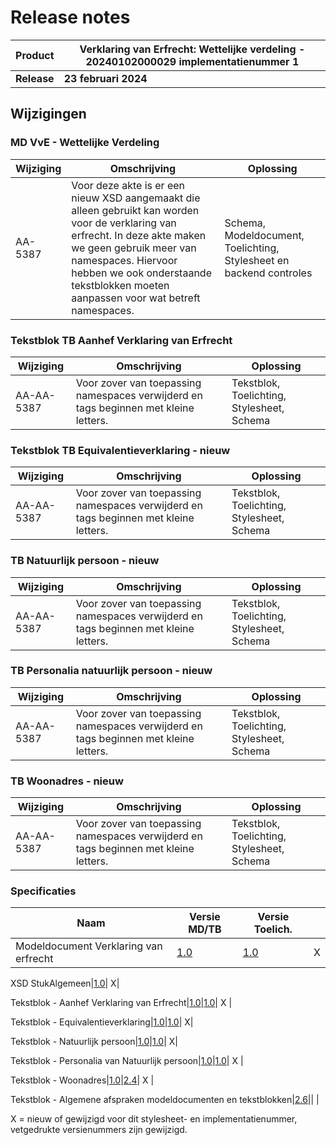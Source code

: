 # Release notes
Product|Verklaring van Erfrecht: Wettelijke verdeling - 20240102000029 implementatienummer 1|
|---|---|
|**Release**|**23 februari 2024**|

## Wijzigingen


### MD VvE - Wettelijke Verdeling
|Wijziging|Omschrijving|Oplossing|
|---|---|---|
AA-5387 | Voor deze akte is er een nieuw XSD aangemaakt die alleen gebruikt kan worden voor de verklaring van erfrecht. In deze akte maken we geen gebruik meer van namespaces. Hiervoor hebben we ook onderstaande tekstblokken moeten aanpassen voor wat betreft namespaces. | Schema, Modeldocument, Toelichting, Stylesheet en backend controles |


### Tekstblok TB Aanhef Verklaring van Erfrecht
|Wijziging|Omschrijving|Oplossing|
|---|---|---|
AA-AA-5387 | Voor zover van toepassing namespaces verwijderd en tags beginnen met kleine letters.  | Tekstblok, Toelichting, Stylesheet, Schema |

### Tekstblok TB Equivalentieverklaring - nieuw
|Wijziging|Omschrijving|Oplossing|
|---|---|---|
AA-AA-5387 | Voor zover van toepassing namespaces verwijderd en tags beginnen met kleine letters.  | Tekstblok, Toelichting, Stylesheet, Schema |

### TB Natuurlijk persoon - nieuw
|Wijziging|Omschrijving|Oplossing|
|---|---|---|
AA-AA-5387 | Voor zover van toepassing namespaces verwijderd en tags beginnen met kleine letters. | Tekstblok, Toelichting, Stylesheet, Schema| 


### TB Personalia natuurlijk persoon - nieuw
|Wijziging|Omschrijving|Oplossing|
|---|---|---|
AA-AA-5387 | Voor zover van toepassing namespaces verwijderd en tags beginnen met kleine letters. | Tekstblok, Toelichting, Stylesheet, Schema| 

### TB Woonadres - nieuw
|Wijziging|Omschrijving|Oplossing|
|---|---|---|
AA-AA-5387 | Voor zover van toepassing namespaces verwijderd en tags beginnen met kleine letters.| Tekstblok, Toelichting, Stylesheet, Schema| 




### Specificaties
Naam|Versie MD/TB|Versie Toelich.|  |
| --- |--- |--- |---|
Modeldocument Verklaring van erfrecht|[1.0]( /kik-modeldocumenten/modeldocumenten/Verklaring%20van%20erfrecht/20240102000029/Modeldocument%20Verklaring%20van%20Erfrecht%20v1.0.docx)|[1.0]( /kik-modeldocumenten/modeldocumenten/Verklaring%20van%20erfrecht/20240102000029/Toelichting%20modeldocument%20Verklaring%20van%20Erfrecht%20v1.0%20-%20v1.0.docx)| X |

XSD StukAlgemeen|[1.0]( /aa-documentation/kik-xsd/Verklaring%20van%20erfrecht/VVE-WettelijkeVerdeling-1.0)| X|  

Tekstblok - Aanhef Verklaring van Erfrecht|[1.0](/kik-modeldocumenten/tekstblokken/Tekstblok%20-%20Aanhef%20Verklaring%20van%20Erfrecht%20v1.0.docx)|[1.0](/kik-modeldocumenten/tekstblokken/tbv_Verklaring%20van%20erfrecht/Toelichting%20Tekstblok%20-%20Aanhef%20Verklaring%20van%20Erfrecht%20v1.0%20-%20v1.0.docx)| X |

Tekstblok - Equivalentieverklaring|[1.0](/kik-modeldocumenten/tekstblokken/Tekstblok%20-%20Equivalentieverklaring-nieuw%20v1.0.docx)|[1.0](/kik-modeldocumenten/tekstblokken/tbv_Verklaring%20van%20erfrecht/Toelichting%20Tekstblok%20-%20Equivalentieverklaring%20v1.0%20-%20v1.0%20-%20nieuw.docx)| X|

Tekstblok - Natuurlijk persoon|[1.0](/kik-modeldocumenten/tekstblokken/Tekstblok%20-%20Natuurlijk%20persoon-nieuw%20v1.0.docx)|[1.0](/kik-modeldocumenten/tekstblokken/tbv_Verklaring%20van%20erfrecht/Toelichting%20Tekstblok%20-%20Natuurlijk%20persoon%20v1.0%20-%20v1.0%20-%20nieuw.docx)| X|

Tekstblok - Personalia van Natuurlijk persoon|[1.0](/kik-modeldocumenten/tekstblokken/Tekstblok%20-%20Personalia%20van%20Natuurlijk%20persoon-nieuw%20v1.0.docx)|[1.0](/kik-modeldocumenten/tekstblokken/tbv_Verklaring%20van%20erfrecht/Toelichting%20Tekstblok%20-%20Personalia%20van%20Natuurlijk%20persoon%20v1.0%20-%20v1.0%20-%20nieuw.docx)| X  |

Tekstblok - Woonadres|[1.0](/kik-modeldocumenten/tekstblokken/Tekstblok%20-%20Woonadres%20v1.0-nieuw.docx)|[2.4](/kik-modeldocumenten/tekstblokken/tbv_Verklaring%20van%20erfrecht/Toelichting%20Tekstblok%20-%20Woonadres%201.0%20-%20v1.0%20-%20nieuw.docx)| X  |

Tekstblok - Algemene afspraken modeldocumenten en tekstblokken|[2.6](/kik-modeldocumenten/tekstblokken/Tekstblok%20-%20Algemene%20afspraken%20modeldocumenten%20en%20tekstblokken%20v2.6.docx)||  | 

X = nieuw of gewijzigd voor dit stylesheet- en implementatienummer, vetgedrukte versienummers zijn gewijzigd.